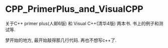 # CPP_PrimerPlus_and_VisualCPP

关于C++ primer plus(人邮6版) 和 Visual C++(清华4版) 两本书. 书上的例子和测试等.

梦开始的地方, 最开始敲得那几行代码. 再也不想写c++了.
